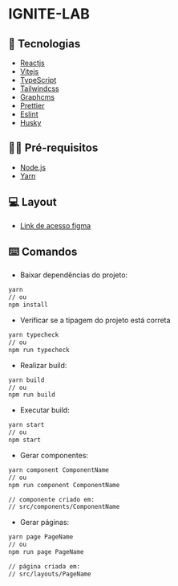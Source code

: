 # IGNITE-LAB

## :dart: Tecnologias

- [Reactjs](https://pt-br.reactjs.org/)
- [Vitejs](https://vitejs.dev/)
- [TypeScript](https://www.typescriptlang.org/)
- [Tailwindcss](https://tailwindcss.com/)
- [Graphcms](https://graphcms.com/)
- [Prettier](https://prettier.io/)
- [Eslint](https://eslint.org/)
- [Husky](https://typicode.github.io/husky/#/)

## ✋🏻 Pré-requisitos

- [Node.js](https://nodejs.org/en/)
- [Yarn](https://yarnpkg.com/getting-started)

## 💻 Layout

- [Link de acesso figma](<https://www.figma.com/file/FzlF9q0ATmjKZhZjp3Sk46/Plataforma-de-evento---Ignite-Lab-(Community)>)

## :keyboard: Comandos

- Baixar dependências do projeto:

```sh
yarn
// ou
npm install
```

- Verificar se a tipagem do projeto está correta

```sh
yarn typecheck
// ou
npm run typecheck

```

- Realizar build:

```sh
yarn build
// ou
npm run build
```

- Executar build:

```sh
yarn start
// ou
npm start
```

- Gerar componentes:

```sh
yarn component ComponentName
// ou
npm run component ComponentName

// componente criado em:
// src/components/ComponentName
```

- Gerar páginas:

```sh
yarn page PageName
// ou
npm run page PageName

// página criada em:
// src/layouts/PageName
```
